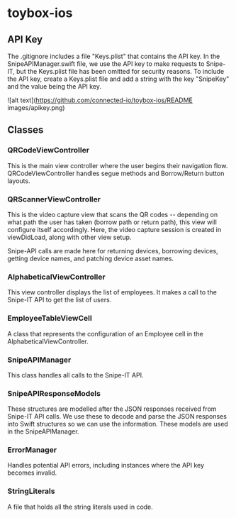 # toybox-ios

## API Key

The .gitignore includes a file "Keys.plist" that contains the API key. In the SnipeAPIManager.swift file, we use the API key to make requests to Snipe-IT, but the Keys.plist file has been omitted for security reasons. To include the API key, create a Keys.plist file and add a string with the key "SnipeKey" and the value being the API key.

![alt text](https://github.com/connected-io/toybox-ios/README images/apikey.png)

## Classes

### QRCodeViewController

This is the main view controller where the user begins their navigation flow. QRCodeViewController handles segue methods and Borrow/Return button layouts.

### QRScannerViewController

This is the video capture view that scans the QR codes -- depending on what path the user has taken (borrow path or return path), this view will configure itself accordingly. Here, the video capture session is created in viewDidLoad, along with other view setup.

Snipe-API calls are made here for returning devices, borrowing devices, getting device names, and patching device asset names.

### AlphabeticalViewController

This view controller displays the list of employees. It makes a call to the Snipe-IT API to get the list of users.

### EmployeeTableViewCell

A class that represents the configuration of an Employee cell in the AlphabeticalViewController.

### SnipeAPIManager

This class handles all calls to the Snipe-IT API. 

### SnipeAPIResponseModels

These structures are modelled after the JSON responses received from Snipe-IT API calls. We use these to decode and parse the JSON responses into Swift structures so we can use the information. These models are used in the SnipeAPIManager.

### ErrorManager

Handles potential API errors, including instances where the API key becomes invalid. 

### StringLiterals

A file that holds all the string literals used in code. 
